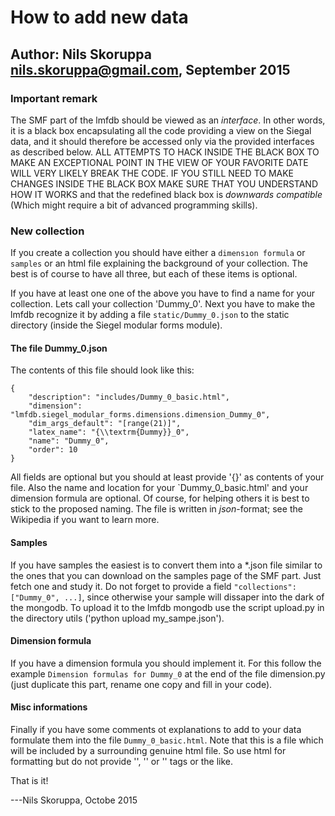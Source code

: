 # How to add new data

## Author: Nils Skoruppa <nils.skoruppa@gmail.com>, September 2015

### Important remark

The SMF part of the lmfdb should be viewed as an *interface*. In other
words, it is a black box encapsulating all the code providing a view
on the Siegal data, and it should therefore be accessed only via the
provided interfaces as described below. ALL ATTEMPTS TO HACK INSIDE
THE BLACK BOX TO MAKE AN EXCEPTIONAL POINT IN THE VIEW  OF YOUR
FAVORITE DATE WILL VERY LIKELY BREAK THE CODE. IF YOU STILL NEED TO
MAKE CHANGES INSIDE THE BLACK BOX MAKE SURE THAT YOU UNDERSTAND HOW IT
WORKS and that the redefined black box is *downwards compatible*
(Which might require a bit of advanced programming skills).


### New collection

If you create a collection you should have either a `dimensıon
formula` or `samples` or an html file explaining the background of
your collection.  The best is of course to have all three, but each of
these items is optional.


If you have at least one one of the above you have to find a name for
your collection. Lets call your collection 'Dummy_0'.  Next you have
to make the lmfdb recognize it by adding a file `static/Dummy_0.json`
to the static directory (inside the Siegel modular forms module). 


#### The file Dummy_0.json

The contents of this file should look like this:

```
{
    "description": "includes/Dummy_0_basic.html", 
    "dimension": "lmfdb.siegel_modular_forms.dimensions.dimension_Dummy_0", 
    "dim_args_default": "[range(21)]",
    "latex_name": "{\\textrm{Dummy}}_0", 
    "name": "Dummy_0",
    "order": 10
}
```

All fields are optional but you should at least provide '{}' as
contents of your file.  Also the name and location for your
`Dummy_0_basic.html' and your dimension formula are optional. Of
course, for helping others it is best to stick to the proposed naming.
The file is written in *json*-format; see the Wikipedia if you want to
learn more.


#### Samples

If you have samples the easiest is to convert them into a *.json file
similar to the ones that you can download on the samples page of the
SMF part.  Just fetch one and study it.  Do not forget to provide a
field `"collections": ["Dummy_0", ...]`, since otherwise your sample will
dissaper into the dark of the mongodb.  To upload it to the lmfdb
mongodb use the script upload.py in the directory utils ('python
upload my_sampe.json').


#### Dimension formula

If you have a dimension formula you should implement it. For this
follow the example `Dimension formulas for Dummy_0` at the end of the
file dimension.py (just duplicate this part, rename one copy and fill
in your code).


#### Misc informations

Finally if you have some comments ot explanations to add to your data
formulate them into the file `Dummy_0_basic.html`. Note that this is a
file which will be included by a surrounding genuine html file. So use
html for formatting but do not provide '<html>', '<head>' or '<body>'
tags or the like.


That is it!

---Nils Skoruppa, Octobe 2015
